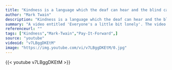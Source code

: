 ```yaml
---
title: "Kindness is a language which the deaf can hear and the blind can see."
author: "Mark Twain"
description: "Kindness is a language which the deaf can hear and the blind can see. - Mark Twain quotes from GetInspired365.com"
summary: "A video entitled 'Everyone's a little bit lonely'. The video looks at how kindness can bring people together, and make you feel just that little less lonely."
referenceurl: ""
tags: ["Kindness","Mark-Twain","Pay-It-Forward",]
source: "youtube"
videoid: "v7LBggDKEtM"
image: "https://img.youtube.com/vi/v7LBggDKEtM/0.jpg"
---
```


{{< youtube v7LBggDKEtM >}}
